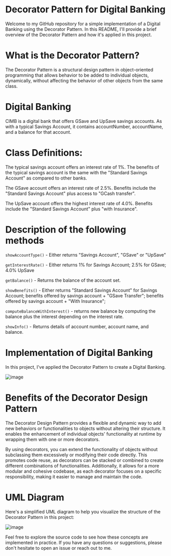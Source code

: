 # Decorator Pattern for Digital Banking
Welcome to my GitHub repository for a simple implementation of a Digital Banking using the Decorator Pattern. In this README, I'll provide a brief overview of the Decorator Pattern and how it's applied in this project.

# What is the Decorator Pattern?

The Decorator Pattern is a structural design pattern in object-oriented programming that allows behavior to be added to individual objects, dynamically, without affecting the behavior of other objects from the same class.

# Digital Banking

CIMB is a digital bank that offers GSave and UpSave savings accounts.   As with a typical Savings Account, it contains accountNumber, accountName, and a balance for that account.

# Class Definitions:

The typical savings account offers an interest rate of 1%.
The benefits of the typical savings account is the same with the "Standard Savings Account" as compared to other banks.

The GSave account offers an interest rate of 2.5%.
Benefits include the "Standard Savings Account" plus access to "GCash transfer".

The UpSave account offers the highest interest rate of 4.0%.
Benefits include the "Standard Savings Account" plus "with Insurance".

# Description of the following methods

`showAccountType()` - Either returns "Savings Account", "GSave" or "UpSave"

`getInterestRate()` - Either returns 1% for Savings Account; 2.5% for GSave; 4.0% UpSave

`getBalance()` - Returns the balance of the account set.

`showBenefits()` - Either returns "Standard Savings Account" for Savings Account; benefits offered by savings account + "GSave Transfer"; benefits offered by savings account + "With Insurance";
                            
`computeBalanceWithInterest()` - returns new balance by computing the balance plus the interest depending on the interest rate.

`showInfo()` - Returns details of account number, account name, and balance.

# Implementation of Digital Banking
In this project, I've applied the Decorator Pattern to create a Digital Banking.

![image](https://github.com/davidkingroderos/design-patterns/assets/75028710/611e00a6-8f5b-4fbe-bd86-9d597aa28e68)

# Benefits of the Decorator Design Pattern

The Decorator Design Pattern provides a flexible and dynamic way to add new behaviors or functionalities to objects without altering their structure. It enables the enhancement of individual objects' functionality at runtime by wrapping them with one or more decorators.

By using decorators, you can extend the functionality of objects without subclassing them excessively or modifying their code directly. This promotes code reuse, as decorators can be stacked or combined to create different combinations of functionalities. Additionally, it allows for a more modular and cohesive codebase, as each decorator focuses on a specific responsibility, making it easier to manage and maintain the code.

# UML Diagram
Here's a simplified UML diagram to help you visualize the structure of the Decorator Pattern in this project:

![image](https://github.com/davidkingroderos/design-patterns/assets/75028710/89326b18-f39a-4097-8c00-1428dc121ffa)

Feel free to explore the source code to see how these concepts are implemented in practice. If you have any questions or suggestions, please don't hesitate to open an issue or reach out to me.
